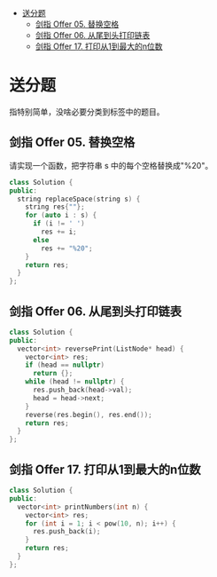 - [送分题](#送分题)
  - [剑指 Offer 05. 替换空格](#剑指-offer-05-替换空格)
  - [剑指 Offer 06. 从尾到头打印链表](#剑指-offer-06-从尾到头打印链表)
  - [剑指 Offer 17. 打印从1到最大的n位数](#剑指-offer-17-打印从1到最大的n位数)

# 送分题

指特别简单，没啥必要分类到标签中的题目。

## 剑指 Offer 05. 替换空格

请实现一个函数，把字符串 s 中的每个空格替换成"%20"。

```cpp
class Solution {
public:
  string replaceSpace(string s) {
    string res{""};
    for (auto i : s) {
      if (i != ' ')
        res += i;
      else
        res += "%20";
    }
    return res;
  }
};
```

## 剑指 Offer 06. 从尾到头打印链表

```cpp
class Solution {
public:
  vector<int> reversePrint(ListNode* head) {
    vector<int> res;
    if (head == nullptr)
      return {};
    while (head != nullptr) {
      res.push_back(head->val);
      head = head->next;
    }
    reverse(res.begin(), res.end());
    return res;
  }
};
```

## 剑指 Offer 17. 打印从1到最大的n位数

```cpp
class Solution {
public:
  vector<int> printNumbers(int n) {
    vector<int> res;
    for (int i = 1; i < pow(10, n); i++) {
      res.push_back(i);
    }
    return res;
  }
};
```